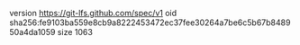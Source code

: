 version https://git-lfs.github.com/spec/v1
oid sha256:fe9103ba559e8cb9a8222453472ec37fee30264a7be6c5b67b848950a4da1059
size 1063
